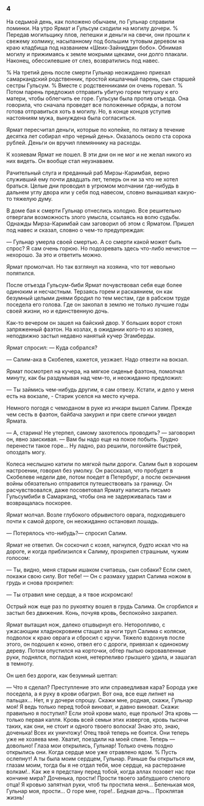 ### 4

На седьмой день, как положено обычаем, по Гульнар справили поминки.
На утро Ярмат и Гульсум сходили на могилу дочери.
% Передав могильщику плов, лепешки и деньги на свечи, они прошли к свежему холмику, насыпанному под большим тутовым деревом на краю кладбища под названием «Шеих-Зайниддин бобо».
Обнимая могилу и прижимаясь к земле мокрыми щеками, они долго плакали.
Наконец, обессилевшие от слез, возвратились под навес.

% На третий день после смерти Гульнар неожиданно приехал самаркандский родственник, простой кишлачный парень, сын старшей сестры Гульсум.
% Вместе с родственниками он очень горевал.
% Потом парень предложил отправить убитую горем тетушку к его матери, чтобы облегчить ее горе.
Гульсум была против отъезда.
Она говорила, что сначала проведет все положенные обряды, а потом готова отправиться хоть в могилу.
Но, в конце концов уступив настояниям мужа, вынуждена была согласиться.

Ярмат пересчитал деньги, которые по копейке, по пятаку в течение десятка лет собирал «про черный день».
Оказалось около ста сорока рублей.
Деньги он вручил племяннику на расходы.

К хозяевам Ярмат не пошел.
В эти дни он не мог и не желал никого из них видеть.
Он вообще стал неузнаваем.

Рачительный слуга и преданный раб Мирзы-Каримбая, верно служивший ему почти двадцать лет, теперь он ни за что не хотел браться.
Целые дни проводил в угрюмом молчании где-нибудь в дальнем углу двора или у себя под навесом, словно вынашивал какую-то тяжелую думу.

В доме бая к смерти Гульнар отнеслись холодно.
Все решительно отвергали возможность злого умысла, ссылаясь на волю судьбы.
Однажды Мирза-Каримбай сам заговорил об этом с Ярматом.
Пришел под навес и сказал, словно о чем-то предупреждая:

— Гульнар умерла своей смертью.
А со смерти какой может быть спрос?
Я сам очень горюю.
Но подозревать здесь что-либо нечистое — нехорошо.
За это и ответить можно.

Ярмат промолчал.
Но так взглянул на хозяина, что тот невольно попятился.

После отъезда Гульсум-биби Ярмат почувствовал себя еще более одиноким и несчастным.
Терзаясь горем и раскаянием, он как безумный целыми днями бродил по тем местам, где в рабском труде поседела его голова.
Где он закопал в землю не только лучшие годы своей жизни, но и единственную дочь.

Как-то вечером он зашел на байский двор.
У больших ворот стоял запряженный фаэтон.
На козлах, в ожидании кого-то из хозяев, неподвижно застыл недавно нанятый кучер Эгамберды.

Ярмат спросил: — Куда собрался?

— Салим-ака в Скобелев, кажется, уезжает.
Надо отвезти на вокзал.

Ярмат посмотрел на кучера, на мягкое сиденье фаэтона, помолчал минуту, как бы раздумывая над чем-то, и неожиданно предложил:

— Ты займись чем-нибудь другим, я сам отвезу.
Кстати, и дело у меня есть на вокзале, - Старик уселся на место кучера.

Немного погодя с чемоданом в руке из ичкари вышел Салим.
Прежде чем сесть в фаэтон, байбача закурил и при свете спички увидел Ярмата.

— А, старина!
Не утерпел, самому захотелось проводить? — заговорил он, явно заискивая.
— Вам бы надо еще на покое побыть.
Трудно перенести такое горе…
Ну ладно, раз решили, погоняйте быстрей, опоздать могу.

Колеса неслышно катили по мягкой пыли дороги.
Салим был в хорошем настроении, говорил без умолку.
Он рассказал, что пробудет в Скобелеве недели две, потом поедет в Петербург, а после окончания войны обязательно отправится путешествовать за границу.
Он расчувствовался, даже посоветовал Ярмату написать письмо Гульсумбиби в Самарканд, чтобы она не задерживалась там и возвращалась поскорее.

Ярмат молчал.
Возле глубокого обрывистого оврага, подходившего почти к самой дороге, он неожиданно остановил лошадь.

— Потерялось что-нибудь?— спросил Салим.

Ярмат не ответил.
Он соскочил с козел, нагнулся, будто искал что на дороге, и когда приблизился к Салиму, прохрипел страшным, чужим голосом:

— Ты, видно, меня старым ишаком считаешь, сын собаки?
Если смел, покажи свою силу.
Вот тебе!
— Он с размаху ударил Салима ножом в грудь и снова прохрипел:

— Ты отравил мне сердце, а я твое искромсаю!

Острый нож еще раз по рукоятку вошел в грудь Салима.
Он сгорбился и застыл без движения.
Конь, почуяв кровь, беспокойно захрапел.

Ярмат вытащил нож, далеко отшвырнул его.
Неторопливо, с ужасающим хладнокровием стащил за ноги труп Салима с коляски, подволок к краю оврага и сбросил с кручи.
Тяжело вздохнув после этого, он подошел к коню, отвел его с дороги, привязал к одинокому дереву.
Потом опустился на корточки, обтер пылью окровавленные руки, поднялся, погладил коня, нетерпеливо грызшего удила, и зашагал в темноту.

Он шел без дороги, как безумный шептал:

— Что я сделал?
Преступление это или справедливая кара?
Борода уже поседела, а я руку в крови обагрил.
Вот она, все еще липнет на пальцах…
Нет, я у дочери спрошу.
Скажи мне, родная, скажи, Гульнар моя!
Я ведь только перед тобой виноват, и давно виноват.
Скажи: правильно я поступил?
Если этой крови мало, еще пролью!
Эта кровь — только первая капля.
Кровь всей семьи этих извергов, кровь тысячи таких, как они, не стоит и одного твоего волоска!
Знаю это, знаю, доченька!
Всех их уничтожу!
Отец твой теперь не боится.
Они теперь уже не хозяева мне.
Хватит, поездили на моей спине.
Теперь — довольно!
Глаза мои открылись, Гульнар!
Только очень поздно открылись они.
Когда сердце мое уже отравлено ядом.
% Пусть ослепнут!
А ты была моим сердцем, Гульнар.
Раньше бы открыться им, глазам моим, тогда бы я не отдал тебя, мое сердце, на растерзание волкам!..
Как же я предстану перед тобой, когда аллах позовет нас при кончине мира?
Доченька, прости!
Прости твоего заблудшего слепого отца!
Я кровью запятнал руки, чтоб ты простила меня…
Беленькая моя, Гульнар моя, прости…
О горе мне, горе!..
Бедная дочь…
Проклятая жизнь!
